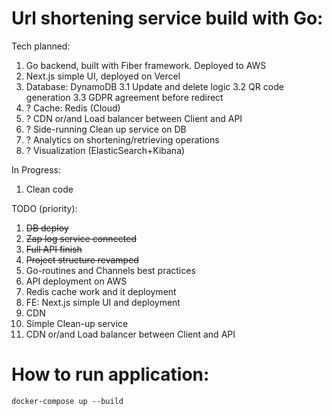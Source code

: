 # Url shortening service build with Go:

Tech planned:

1. Go backend, built with Fiber framework. Deployed to AWS
2. Next.js simple UI, deployed on Vercel
3. Database: DynamoDB
   3.1 Update and delete logic
   3.2 QR code generation
   3.3 GDPR agreement before redirect
4. ? Cache: Redis (Cloud)
5. ? CDN or/and Load balancer between Client and API
6. ? Side-running Clean up service on DB
7. ? Analytics on shortening/retrieving operations
8. ? Visualization (ElasticSearch+Kibana)

In Progress:

1. Clean code

TODO (priority):

1. ~~DB deploy~~
2. ~~Zap log service connected~~
3. ~~Full API finish~~
4. ~~Project structure revamped~~
5. Go-routines and Channels best practices
6. API deployment on AWS
7. Redis cache work and it deployment
8. FE: Next.js simple UI and deployment
9. CDN
10. Simple Clean-up service
11. CDN or/and Load balancer between Client and API

# How to run application:

```
docker-compose up --build
```
